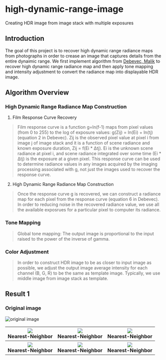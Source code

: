 # high-dynamic-range-image
Creating HDR image from image stack with multiple exposures

## Introduction
The goal of this project is to recover high dynamic range radiance maps from photographs in order to crease an image that captures details from the entire dynaimic range. We first implement algorithm from [Debevec, Malik](http://www.pauldebevec.com/Research/HDR/debevec-siggraph97.pdf) to recover high dynamic range radiance map and then apply tone mapping and intensity adjustment to convert the radiance map into displayable HDR image.

## Algorithm Overview
### High Dynamic Range Radiance Map Construction
1. Film Response Curve Recovery
>Film response curve is a function g=ln(f-1) maps from pixel values (from 0 to 255) to the log of exposure values: g(Zij) = ln(Ei) + ln(tj) (equation 2 in Debevec). Zij is the observed pixel value at pixel i from image j of image stack and it is a function of scene radiance and known exposure duration, Zij = f(Ei * Δtj). Ei is the unknown scene radiance at pixel i, and scene radiance integrated over some time (Ei * Δtj) is the exposure at a given pixel. 
>This response curve can be used to determine radiance values in any images acquired by the imaging processing associated with g, not just the images used to recover the response curve.

2. High Dynamic Range Radiance Map Construction
>Once the response curve g is recovered, we can construct a radiance map for each pixel from the response curve (equation 6 in Debevec). In order to reducing noise in the recovered radiance value, we use all the available exposrues for a particular pixel to computer its radiance.

### Tone Mapping
>Global tone mapping: The output image is proportional to the input raised to the power of the inverse of gamma. 

### Color Adjustment
>In order to construct HDR image to be as closer to input image as possible, we adjust the output image average intensity for each channel (B, G, R) to be the same as template image. Typically, we use middle image from image stack as template.

## Result 1
### Original image
![original image](https://github.com/vivianhylee/high-dynamic-range-image/example/output1.png)

<table>
<tr>
<th><img src="https://github.com/vivianhylee/high-dynamic-range-image/example/sample-00.png" /><br>Nearest-Neighbor</th>
<th><img src="https://github.com/vivianhylee/high-dynamic-range-image/example/sample-01.png" /><br>Nearest-Neighbor</th>
<th><img src="https://github.com/vivianhylee/high-dynamic-range-image/example/sample-02.png" /><br>Nearest-Neighbor</th>
</tr>
<tr>
<th><img src="https://github.com/vivianhylee/high-dynamic-range-image/example/sample-03.png" /><br>Nearest-Neighbor</th>
<th><img src="https://github.com/vivianhylee/high-dynamic-range-image/example/sample-04.png" /><br>Nearest-Neighbor</th>
<th><img src="https://github.com/vivianhylee/high-dynamic-range-image/example/sample-05.png" /><br>Nearest-Neighbor</th>
</tr>
</table>











